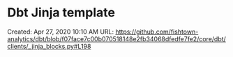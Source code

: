 # Dbt Jinja template

Created: Apr 27, 2020 10:10 AM
URL: https://github.com/fishtown-analytics/dbt/blob/f07face7c00b070518148e2fb34068dfedfe7fe2/core/dbt/clients/_jinja_blocks.py#L198